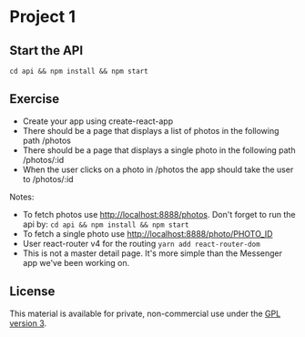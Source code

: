 # Project 1

## Start the API
`cd api && npm install && npm start`

## Exercise
- Create your app using create-react-app
- There should be a page that displays a list of photos in the following path /photos
- There should be a page that displays a single photo in the following path /photos/:id
- When the user clicks on a photo in /photos the app should take the user to /photos/:id

Notes:
- To fetch photos use [http://localhost:8888/photos](http://localhost:8888/photos). Don't forget to run the api by:
`
cd api && npm install && npm start
`
- To fetch a single photo use [http://localhost:8888/photo/PHOTO_ID](http://localhost:8888/photo/PHOTO_ID)
- User react-router v4 for the routing ```yarn add react-router-dom```
- This is not a master detail page. It's more simple than the Messenger app we've been working on.

## License

This material is available for private, non-commercial use under the [GPL version 3](http://www.gnu.org/licenses/gpl-3.0-standalone.html).
